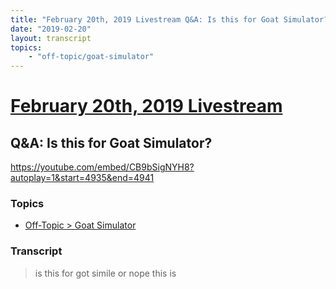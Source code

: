 ```yaml
---
title: "February 20th, 2019 Livestream Q&A: Is this for Goat Simulator?"
date: "2019-02-20"
layout: transcript
topics:
    - "off-topic/goat-simulator"
---
```

# [February 20th, 2019 Livestream](../2019-02-20.md)
## Q&A: Is this for Goat Simulator?
https://youtube.com/embed/CB9bSigNYH8?autoplay=1&start=4935&end=4941

### Topics
* [Off-Topic > Goat Simulator](../topics/off-topic/goat-simulator.md)

### Transcript

> is this for got simile or nope this is
